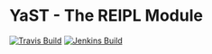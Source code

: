 # YaST - The REIPL Module #

[![Travis Build](https://travis-ci.org/yast/yast-reipl.svg?branch=master)](https://travis-ci.org/yast/yast-reipl)
[![Jenkins Build](http://img.shields.io/jenkins/s/https/ci.opensuse.org/yast-reipl-master.svg)](https://ci.opensuse.org/view/Yast/job/yast-reipl-master/)

